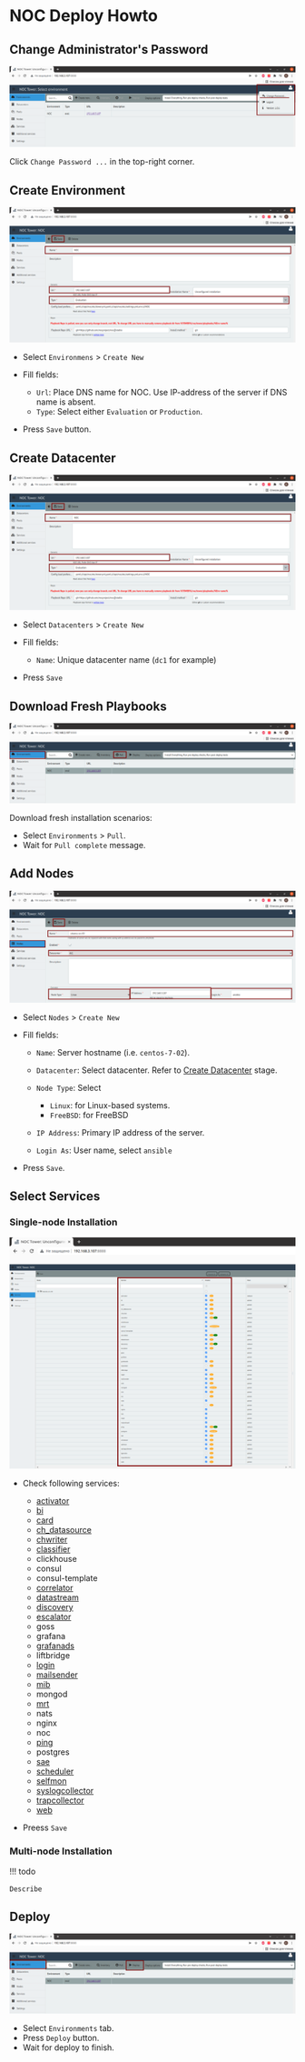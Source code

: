 # NOC Deploy Howto

## Change Administrator's Password

![](tower-main-window.png)

Click `Change Password ...` in the top-right corner.

## Create Environment

![](tower-create-env.png)

* Select `Environmens` > `Create New`
* Fill fields:
   
    * `Url`: Place DNS name for NOC. Use IP-address of the server if DNS name is absent.
    * `Type`: Select either `Evaluation` or `Production`.
  
* Press `Save` button.

## Create Datacenter

![](tower-create-env.png)

* Select `Datacenters` > `Create New`
* Fill fields:
   
    * `Name`: Unique datacenter name (`dc1` for example)
  
* Press `Save`

## Download Fresh Playbooks

![](tower-pull-playbooks.png)

Download fresh installation scenarios:

* Select `Environments` > `Pull`.
* Wait for `Pull complete` message.

## Add Nodes

![](tower-add-node.png)

* Select `Nodes` > `Create New`
* Fill fields:

    * `Name`: Server hostname (i.e. `centos-7-02`).
    * `Datacenter`: Select datacenter. Refer to [Create Datacenter](#create-datacenter) stage.
    * `Node Type`: Select

        * `Linux`: for Linux-based systems.
        * `FreeBSD`: for FreeBSD

    * `IP Address`: Primary IP address of the server.
    * `Login As`: User name, select `ansible`

* Press `Save`.

## Select Services

### Single-node Installation

![](tower-add-service.png)

* Check following services:

    * [activator](../services-reference/activator.md)
    * [bi](../services-reference/bi.md)
    * [card](../services-reference/card.md)
    * [ch_datasource](../services-reference/datasource.md)
    * [chwriter](../services-reference/chwriter.md)
    * [classifier](../services-reference/classifier.md)
    * clickhouse
    * consul
    * consul-template
    * [correlator](../services-reference/correlator.md)
    * [datastream](../services-reference/datastream.md)
    * [discovery](../services-reference/discovery.md)
    * [escalator](../services-reference/escalator.md)
    * goss
    * grafana
    * [grafanads](../services-reference/grafanads.md)
    * liftbridge
    * [login](../services-reference/login.md)
    * [mailsender](../services-reference/mailsender.md)
    * [mib](../services-reference/mib.md)
    * mongod
    * [mrt](../services-reference/mrt.md)
    * nats
    * nginx
    * noc
    * [ping](../services-reference/ping.md)
    * postgres
    * [sae](../services-reference/sae.md)
    * [scheduler](../services-reference/scheduler.md)
    * [selfmon](../services-reference/selfmon.md)
    * [syslogcollector](../services-reference/syslogcollector.md)
    * [trapcollector](../services-reference/trapcollector.md)
    * [web](../services-reference/web.md)

* Preess `Save`

### Multi-node Installation

!!! todo

	Describe

## Deploy

![](tower-run-deploy.png)

* Select `Environments` tab.
* Press `Deploy` button.
* Wait for deploy to finish.
